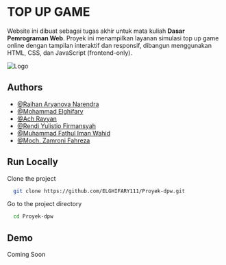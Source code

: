 # TOP UP GAME

Website ini dibuat sebagai tugas akhir untuk mata kuliah **Dasar Pemrograman Web**. Proyek ini menampilkan layanan simulasi top up game online dengan tampilan interaktif dan responsif, dibangun menggunakan HTML, CSS, dan JavaScript (frontend-only).

![Logo](https://dev-to-uploads.s3.amazonaws.com/uploads/articles/th5xamgrr6se0x5ro4g6.png)

## Authors

- [@Raihan Aryanova Narendra](https://www.github.com/ELGHIFARY111)
- [@Mohammad Elghifary](https://www.github.com/ELGHIFARY111)
- [@Ach Rayyan](https://www.github.com/ACH-Rayyan)
- [@Rendi Yulistio Firmansyah](https://www.github.com/lucathy-475)
- [@Muhammad Fathul Iman Wahid](https://www.github.com/Roti18)
- [@Moch. Zamroni Fahreza](https://www.github.com/Roti18)

## Run Locally

Clone the project

```bash
  git clone https://github.com/ELGHIFARY111/Proyek-dpw.git
```

Go to the project directory

```bash
  cd Proyek-dpw
```

## Demo

Coming Soon
